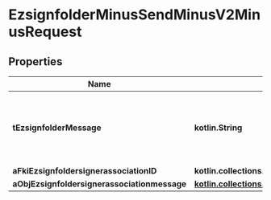 
# EzsignfolderMinusSendMinusV2MinusRequest

## Properties
Name | Type | Description | Notes
------------ | ------------- | ------------- | -------------
**tEzsignfolderMessage** | **kotlin.String** | A custom text message that will be added to the email sent. | 
**aFkiEzsignfoldersignerassociationID** | **kotlin.collections.List&lt;kotlin.Int&gt;** |  | 
**aObjEzsignfoldersignerassociationmessage** | [**kotlin.collections.List&lt;CustomMinusEzsignfoldersignerassociationmessageMinusRequest&gt;**](CustomMinusEzsignfoldersignerassociationmessageMinusRequest.md) |  | 



